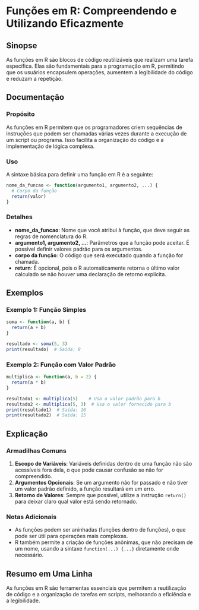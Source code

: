 <!--
Meta Description: # Funções em R: Compreendendo e Utilizando Eficazmente ## Sinopse As funções em R são blocos de código reutilizáveis que realizam uma tarefa específic...
Meta Keywords: que, função, funções, para, valor
-->

# Funções em R: Compreendendo e Utilizando Eficazmente

## Sinopse
As funções em R são blocos de código reutilizáveis que realizam uma tarefa específica. Elas são fundamentais para a programação em R, permitindo que os usuários encapsulem operações, aumentem a legibilidade do código e reduzam a repetição.

## Documentação
### Propósito
As funções em R permitem que os programadores criem sequências de instruções que podem ser chamadas várias vezes durante a execução de um script ou programa. Isso facilita a organização do código e a implementação de lógica complexa.

### Uso
A sintaxe básica para definir uma função em R é a seguinte:

```R
nome_da_funcao <- function(argumento1, argumento2, ...) {
  # Corpo da função
  return(valor)
}
```

### Detalhes
- **nome_da_funcao**: Nome que você atribui à função, que deve seguir as regras de nomenclatura do R.
- **argumento1, argumento2, ...**: Parâmetros que a função pode aceitar. É possível definir valores padrão para os argumentos.
- **corpo da função**: O código que será executado quando a função for chamada.
- **return**: É opcional, pois o R automaticamente retorna o último valor calculado se não houver uma declaração de retorno explícita.

## Exemplos
### Exemplo 1: Função Simples

```R
soma <- function(a, b) {
  return(a + b)
}

resultado <- soma(5, 3)
print(resultado)  # Saída: 8
```

### Exemplo 2: Função com Valor Padrão

```R
multiplica <- function(a, b = 2) {
  return(a * b)
}

resultado1 <- multiplica(5)    # Usa o valor padrão para b
resultado2 <- multiplica(5, 3)  # Usa o valor fornecido para b
print(resultado1)  # Saída: 10
print(resultado2)  # Saída: 15
```

## Explicação
### Armadilhas Comuns
1. **Escopo de Variáveis**: Variáveis definidas dentro de uma função não são acessíveis fora dela, o que pode causar confusão se não for compreendido.
2. **Argumentos Opcionais**: Se um argumento não for passado e não tiver um valor padrão definido, a função resultará em um erro.
3. **Retorno de Valores**: Sempre que possível, utilize a instrução `return()` para deixar claro qual valor está sendo retornado.

### Notas Adicionais
- As funções podem ser aninhadas (funções dentro de funções), o que pode ser útil para operações mais complexas.
- R também permite a criação de funções anônimas, que não precisam de um nome, usando a sintaxe `function(...) {...}` diretamente onde necessário.

## Resumo em Uma Linha
As funções em R são ferramentas essenciais que permitem a reutilização de código e a organização de tarefas em scripts, melhorando a eficiência e a legibilidade.